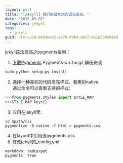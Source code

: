```yaml
---
layout: post
title: "[Jekyll] 我们都会喜欢的语法高亮。"
date: "2015-05-07"
categories: jekyll
tags:
  - jekyll
guid: urn:uuid:8454eed2-ae76-49b4-ab1f-861e309308bd
---
```


jekyll语法高亮之pygments系列：     
1. [下载Pygments](https://pypi.python.org/pypi/Pygments) Pygments-x.x.tar.gz,解压安装  
~~~python
sudo python setup.py install
~~~
2. 选择一种喜欢的代码高亮样式，我用的native  
通过命令可以查看支持的样式:  
~~~python
>>>from pygments.styles import STYLE_MAP
>>>STYLE_MAP.keys()
~~~
3. 应用在jekyll里:  
~~~vim
cd $path/css
pygmentize -S native -f html > pygments.css
~~~
4. 在layout中引用该pygments.css  
5. 修改jekyll的_config.yml  
~~~vim
markdown: redcarpet
pygments: true
~~~
